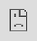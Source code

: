 ```yaml
---
layout: post2
title: 'Así fue el impresionante recibimiento a Darwin Núñez en el Antel Arena durante el partido Peñarol vs Defensor Sporting'
description: 'El futbolista de Liverpool inglés concurrió este martes a ver el partido entre Peñarol y Defensor por la Liga Uruguaya de básquetbol'
category: noticias
image: 'https://media.elobservador.com.uy/p/4113ddc9429a8f18202a1501ecc4caa3/adjuntos/362/imagenes/100/500/0100500210/1000x0/smart/nunezjpg.jpg'
date: 2024-05-28T 7:40:00 +2:00:00
date_es: '
							28 de mayo  2024 - 7:40hs
					'
---
```


<html>
<img style='width: 100%' src='{{ page.image | prepend: base.url }}'>
<p><a class="agrupador" href="https://www.elobservador.com.uy/tag/darwin-nunez" rel="53"><strong>Darwin Núñez</strong></a>, delantero del Liverpool de Inglaterra, <a href="https://www.elobservador.com.uy/copa-america/copa-america-uno-los-jugadores-preferidos-marcelo-bielsa-empezo-entrenar-la-seleccion-uruguay-n5942408" rel="follow" target="_blank"> se unió en Montevideo a los entrenamientos de la selección uruguaya</a> para la <a class="agrupador" href="https://www.elobservador.com.uy//tag/copa-america" rel="431">Copa América</a> que se disputará el próximo mes de junio en Estados Unidos, y aprovechó para concurrir este martes al partido de <a class="agrupador" href="https://www.elobservador.com.uy/tag/basquetbol" rel="6708">básquetbol</a> entre <a class="agrupador" href="https://www.elobservador.com.uy/club-atletico-penarol-a42904" rel="42904">Peñarol</a> y Defensor Sporting.</p><p>El encuentro correspondiente a semifinales de la <a class="agrupador" href="https://www.elobservador.com.uy/tag/liga-uruguaya-de-basquetbol" rel="32610">Liga Uruguaya de básquetbol</a> se jugó en el Antel Arena y el futbolista fue aplaudido por los hinchas carboneros cuando llegó al escenario y se ubicó en primera fila.</p><iframe allow="autoplay; fullscreen; picture-in-picture" allowfullscreen="" data-td-src-property="https://geo.dailymotion.com/player/xrvv4.html?video=x8z7r3a" frameborder="0" height="100%" src="https://geo.dailymotion.com/player/xrvv4.html?video=x8z7r3a" style="width:100%;height:100%;position:absolute;left:0;top:0;overflow:hidden;" width="100%"></iframe><div style='height: 30px;'><h2>Darwin Núñez vio la clasificación de Peñarol</h2><p>Núñez, que surgió como futbolista profesional en los aurinegros,<a href="https://www.elobservador.com.uy/basquetbol/penarol-vs-defensor-sporting-el-antel-arena-se-define-el-rival-aguada-finales-la-liga-uruguaya-n5942424" rel="follow" target="_blank"> pudo ver desde una posición privilegiada cómo Peñarol vapuleó 103-66 a Defensor Sporting</a> y le ganó 3-2 la serie semifinal de la Liga Uruguaya de Básquetbol que definirá a partir del viernes contra Aguada.</p><p>El campeón de la temporada de básquetbol de primera división se dirimirá al mejor de siete partidos.</p><p> Para Peñarol, esta será su segunda final de Liga Uruguaya tras jugar la de 2021-2022 contra Biguá, con el que perdió 4-1.</p>
<div style='height: 300px;'></div>
</html>
